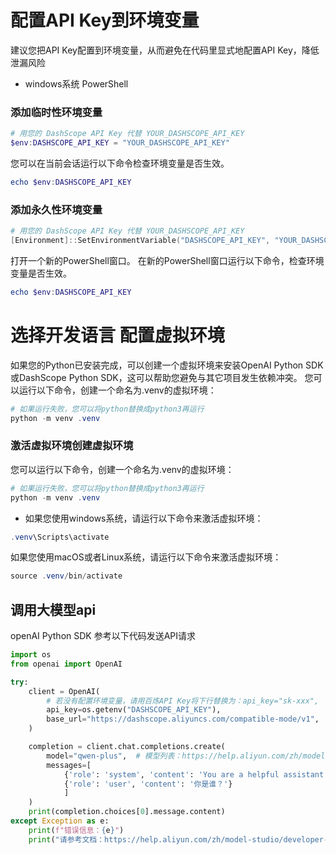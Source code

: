 # 配置API Key到环境变量
建议您把API Key配置到环境变量，从而避免在代码里显式地配置API Key，降低泄漏风险

- windows系统 PowerShell
### 添加临时性环境变量
```powershell
# 用您的 DashScope API Key 代替 YOUR_DASHSCOPE_API_KEY
$env:DASHSCOPE_API_KEY = "YOUR_DASHSCOPE_API_KEY"
```
您可以在当前会话运行以下命令检查环境变量是否生效。
```powershell
echo $env:DASHSCOPE_API_KEY
```

### 添加永久性环境变量
```powershell
# 用您的 DashScope API Key 代替 YOUR_DASHSCOPE_API_KEY
[Environment]::SetEnvironmentVariable("DASHSCOPE_API_KEY", "YOUR_DASHSCOPE_API_KEY", [EnvironmentVariableTarget]::User)
```
打开一个新的PowerShell窗口。
在新的PowerShell窗口运行以下命令，检查环境变量是否生效。
```powershell
echo $env:DASHSCOPE_API_KEY
```


# 选择开发语言 配置虚拟环境
如果您的Python已安装完成，可以创建一个虚拟环境来安装OpenAI Python SDK或DashScope Python SDK，这可以帮助您避免与其它项目发生依赖冲突。
您可以运行以下命令，创建一个命名为.venv的虚拟环境：
```powershell
# 如果运行失败，您可以将python替换成python3再运行
python -m venv .venv
```

### 激活虚拟环境创建虚拟环境

您可以运行以下命令，创建一个命名为.venv的虚拟环境：
```powershell
# 如果运行失败，您可以将python替换成python3再运行
python -m venv .venv
```

- 如果您使用windows系统，请运行以下命令来激活虚拟环境：
 ```powershell
 .venv\Scripts\activate
```

如果您使用macOS或者Linux系统，请运行以下命令来激活虚拟环境：
 ```powershell
 source .venv/bin/activate
```

## 调用大模型api
openAI Python SDK 参考以下代码发送API请求
```python
import os
from openai import OpenAI

try:
    client = OpenAI(
        # 若没有配置环境变量，请用百炼API Key将下行替换为：api_key="sk-xxx",
        api_key=os.getenv("DASHSCOPE_API_KEY"),
        base_url="https://dashscope.aliyuncs.com/compatible-mode/v1",
    )

    completion = client.chat.completions.create(
        model="qwen-plus",  # 模型列表：https://help.aliyun.com/zh/model-studio/getting-started/models
        messages=[
            {'role': 'system', 'content': 'You are a helpful assistant.'},
            {'role': 'user', 'content': '你是谁？'}
            ]
    )
    print(completion.choices[0].message.content)
except Exception as e:
    print(f"错误信息：{e}")
    print("请参考文档：https://help.aliyun.com/zh/model-studio/developer-reference/error-code")
